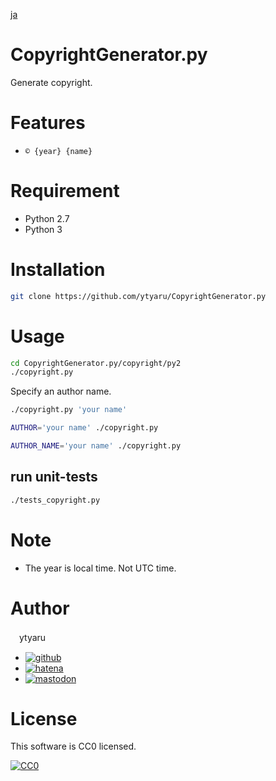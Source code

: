 [ja](./README.ja.md)

# CopyrightGenerator.py

Generate copyright.

# Features

* `© {year} {name}`

# Requirement

* Python 2.7
* Python 3

# Installation

```sh
git clone https://github.com/ytyaru/CopyrightGenerator.py
```

# Usage

```sh
cd CopyrightGenerator.py/copyright/py2
./copyright.py
```

Specify an author name.

```sh
./copyright.py 'your name'
```
```sh
AUTHOR='your name' ./copyright.py
```
```sh
AUTHOR_NAME='your name' ./copyright.py
```

## run unit-tests

```sh
./tests_copyright.py
```

# Note

* The year is local time. Not UTC time.

# Author

　ytyaru

* [![github](http://www.google.com/s2/favicons?domain=github.com)](https://github.com/ytyaru "github")
* [![hatena](http://www.google.com/s2/favicons?domain=www.hatena.ne.jp)](http://ytyaru.hatenablog.com/ytyaru "hatena")
* [![mastodon](http://www.google.com/s2/favicons?domain=mstdn.jp)](https://mstdn.jp/web/accounts/233143 "mastdon")

# License

This software is CC0 licensed.

[![CC0](http://i.creativecommons.org/p/zero/1.0/88x31.png "CC0")](http://creativecommons.org/publicdomain/zero/1.0/deed.en)

